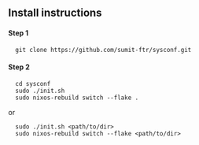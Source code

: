 ## Install instructions
#### Step 1
```
  git clone https://github.com/sumit-ftr/sysconf.git
```

#### Step 2
```
  cd sysconf
  sudo ./init.sh
  sudo nixos-rebuild switch --flake .
```
or
```
  sudo ./init.sh <path/to/dir>
  sudo nixos-rebuild switch --flake <path/to/dir>
```
